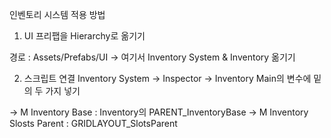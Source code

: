 인벤토리 시스템 적용 방법

1. UI 프리팹을 Hierarchy로 옮기기

경로 : Assets/Prefabs/UI
-> 여기서 Inventory System & Inventory 옮기기

2. 스크립트 연결
Inventory System -> Inspector -> Inventory Main의 변수에 밑의 두 가지 넣기 

-> M Inventory Base : Inventory의 PARENT_InventoryBase
-> M Inventory Slosts Parent : GRIDLAYOUT_SlotsParent